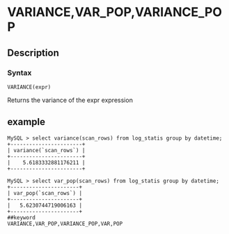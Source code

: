 # VARIANCE,VAR_POP,VARIANCE_POP
## Description
### Syntax

`VARIANCE(expr)`


Returns the variance of the expr expression

## example
```
MySQL > select variance(scan_rows) from log_statis group by datetime;
+-----------------------+
| variance(`scan_rows`) |
+-----------------------+
|    5.6183332881176211 |
+-----------------------+

MySQL > select var_pop(scan_rows) from log_statis group by datetime;
+----------------------+
| var_pop(`scan_rows`) |
+----------------------+
|   5.6230744719006163 |
+----------------------+
##keyword
VARIANCE,VAR_POP,VARIANCE_POP,VAR,POP
